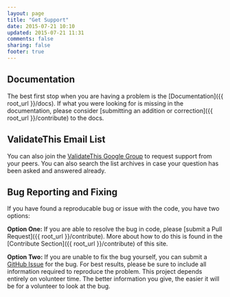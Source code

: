 ```yaml
---
layout: page
title: "Get Support"
date: 2015-07-21 10:10
updated: 2015-07-21 11:31
comments: false
sharing: false
footer: true
---
```


Documentation
---
The best first stop when you are having a problem is the [Documentation]({{ root_url }}/docs). If what you were looking for is missing in the documentation, please consider [submitting an addition or correction]({{ root_url }}/contribute) to the docs.

ValidateThis Email List
---
You can also join the [ValidateThis Google Group](https://groups.google.com/group/validatethis) to request support from your peers. You can also search the list archives in case your question has been asked and answered already.

Bug Reporting and Fixing
---
If you have found a reproducable bug or issue with the code, you have two options:

**Option One:** If you are able to resolve the bug in code, please [submit a Pull Request]({{ root_url }}/contribute). More about how to do this is found in the [Contribute Section]({{ root_url }}/contribute) of this site.

**Option Two:** If you are unable to fix the bug yourself, you can submit a [GitHub Issue](https://github.com/teamcfadvance/validatethis/issues) for the bug. For best results, please be sure to include all information required to reproduce the problem. This project depends entirely on volunteer time. The better information you give, the easier it will be for a volunteer to look at the bug.
